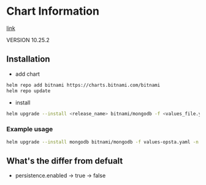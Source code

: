 # Chart Information

[link](https://github.com/bitnami/charts/tree/master/bitnami/mongodb)

VERSION 10.25.2

## Installation 

- add chart

```bash
helm repo add bitnami https://charts.bitnami.com/bitnami
helm repo update
```

- install 

```bash
helm upgrade --install <release_name> bitnami/mongodb -f <values_file.yaml> -n <namespace> --version <VERSION>
```

### Example usage

```bash
helm upgrade --install mongodb bitnami/mongodb -f values-opsta.yaml -n datastore --version 10.25.2
```

## What's the differ from defualt

- persistence.enabled -> true -> false
